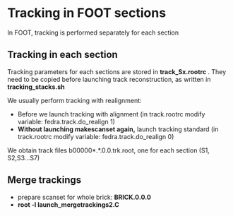 # Tracking in FOOT sections

In FOOT, tracking is performed separately for each section

## Tracking in each section

Tracking parameters for each sections are stored in **track\_Sx.rootrc** . They need to be copied before launching track reconstruction, as written in **tracking\_stacks.sh**

We usually perform tracking with realignment:

* Before we launch tracking with alignment (in track.rootrc modify variable: fedra.track.do\_realign 1)&#x20;
* **Without launching makescanset again,** launch tracking standard (in track.rootrc modify variable: fedra.track.do\_realign 0)

We obtain track files b00000\*.\*.0.0.trk.root, one for each section (S1, S2,S3...S7)

## Merge trackings

* prepare scanset for whole brick: **BRICK.0.0.0**
* **root -l launch\_mergetrackings2.C**
